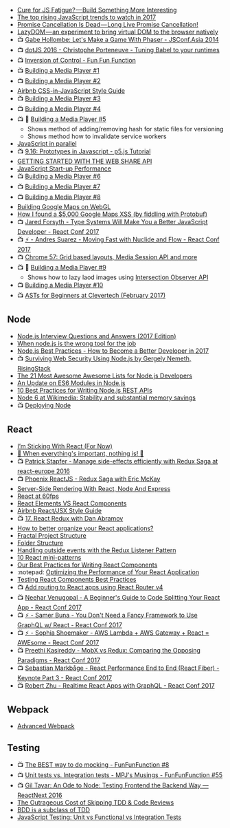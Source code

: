 

- [Cure for JS Fatigue? — Build Something More Interesting](https://hackernoon.com/cure-for-js-fatigue-build-something-more-interesting-afaf74b95682)
- [The top rising JavaScript trends to watch in 2017](https://medium.com/commit-push/the-top-rising-javascript-trends-to-watch-in-2017-86d8e87db3b3)
- [Promise Cancellation Is Dead — Long Live Promise Cancellation!](https://medium.com/@benlesh/promise-cancellation-is-dead-long-live-promise-cancellation-c6601f1f5082)
- [LazyDOM — an experiment to bring virtual DOM to the browser natively](https://medium.com/@jayphelps/lazydom-an-experiment-to-bring-virtual-dom-to-the-browser-natively-6a2f47096aca)
- :tv: [Gabe Hollombe: Let's Make a Game With Phaser - JSConf.Asia 2014](https://youtu.be/6rQROhVeIQE)
- :tv: [dotJS 2016 - Christophe Porteneuve - Tuning Babel to your runtimes](https://youtu.be/fb_1cqg8TKc)
- :tv: [Inversion of Control - Fun Fun Function](https://youtu.be/-kpEP4JeEdc)
- :tv: [Building a Media Player #1](https://youtu.be/--KA2VrPDao)
- :tv: [Building a Media Player #2](https://youtu.be/Q6iXH4obXKY)
- [Airbnb CSS-in-JavaScript Style Guide](https://github.com/airbnb/javascript/tree/master/css-in-javascript)
- :tv: [Building a Media Player #3](https://youtu.be/P95ZDIzjg0Q)
- :tv: [Building a Media Player #4](https://youtu.be/CPFE34ngysU)
- :tv: :notebook: [Building a Media Player #5](https://youtu.be/dPGfRKNEhd8)
  - Shows method of adding/removing hash for static files for versioning
  - Shows method how to invalidate service workers
- [JavaScript in parallel](http://50linesofco.de/post/2017-02-06-javascript-in-parallel-web-workers-transferables-and-sharedarraybuffer.html)
- :tv: [9.16: Prototypes in Javascript - p5.js Tutorial](https://youtu.be/hS_WqkyUah8)
- [GETTING STARTED WITH THE WEB SHARE API](https://deanhume.com/Home/BlogPost/getting-started-with-the-web-share-api)
- [JavaScript Start-up Performance](https://medium.com/dev-channel/javascript-start-up-performance-69200f43b201#.y789eeojy)
- :tv: [Building a Media Player #6](https://youtu.be/YEJBmmqXUQs)
- :tv: [Building a Media Player #7](https://youtu.be/kLlPYtQeQQ8)
- :tv: [Building a Media Player #8](https://youtu.be/dqAar3pCZBQ)
- [Building Google Maps on WebGL](https://docs.google.com/presentation/d/1-48rrT5PdUwCdTPuznmRT49nZkTJDhciZ0nLrLMOwtg/preview?slide=id.gc6f73a04f_0_0)
- [How I found a $5,000 Google Maps XSS (by fiddling with Protobuf)](https://medium.com/@marin_m/how-i-found-a-5-000-google-maps-xss-by-fiddling-with-protobuf-963ee0d9caff#.xjjv3hs3b)
- :tv: [Jared Forsyth - Type Systems Will Make You a Better JavaScript Developer - React Conf 2017](https://youtu.be/V1po0BT7kac)
- :tv: [⚡️ - Andres Suarez - Moving Fast with Nuclide and Flow - React Conf 2017](https://youtu.be/WRyk5ZVklFs)
- :tv: [Chrome 57: Grid based layouts, Media Session API and more](https://youtu.be/57Scec2XPd0)
- :tv: :notebook: [Building a Media Player #9](https://youtu.be/ncYQkOrKTaI)
  - Shows how to lazy laod images using [Intersection Observer API](https://developer.mozilla.org/en-US/docs/Web/API/Intersection_Observer_API)
- :tv: [Building a Media Player #10](https://youtu.be/grRBG6GMQNE)
- :tv: [ASTs for Beginners at Clevertech (February 2017)](https://youtu.be/CFQBHy8RCpg)

## Node
- [Node.js Interview Questions and Answers (2017 Edition)](https://blog.risingstack.com/node-js-interview-questions-and-answers-2017)
- [When node.js is the wrong tool for the job](https://medium.com/@jongleberry/when-node-js-is-the-wrong-tool-for-the-job-6d3325fac85c#.xmthr8tl0)
- [Node.js Best Practices - How to Become a Better Developer in 2017](https://blog.risingstack.com/node-js-best-practices-2017/)
- :tv: [Surviving Web Security Using Node.js by Gergely Nemeth, RisingStack](https://youtu.be/80LbyikAUqI)
- [The 21 Most Awesome Awesome Lists for Node.js Developers](https://nodesource.com/blog/the-21-most-awesome-awesome-lists-for-node-js-developerscrea)
- [An Update on ES6 Modules in Node.js](https://medium.com/@jasnell/an-update-on-es6-modules-in-node-js-42c958b890c#.lb8n588l1)
- [10 Best Practices for Writing Node.js REST APIs](https://blog.risingstack.com/10-best-practices-for-writing-node-js-rest-apis)
- [Node 6 at Wikimedia: Stability and substantial memory savings](https://blog.wikimedia.org/2017/02/17/node-6-wikimedia/)
- :tv: [Deploying Node](https://www.youtube.com/playlist?list=PLQlWzK5tU-gDyxC1JTpyC2avvJlt3hrIh)

## React
- [I’m Sticking With React (For Now)](https://hackernoon.com/im-sticking-with-react-for-now-47b792be555d)
- [🌟 When everything's important, nothing is! 🌟](https://aerotwist.com/blog/when-everything-is-important-nothing-is/)
- :tv: [Patrick Stapfer - Manage side-effects efficiently with Redux Saga at react-europe 2016](https://youtu.be/QJVdcIlqGwc)
- :tv: [Phoenix ReactJS - Redux Saga with Eric McKay](https://youtu.be/hfrnlxIZm3E)
- [Server-Side Rendering With React, Node And Express](https://www.smashingmagazine.com/2016/03/server-side-rendering-react-node-express/)
- [React at 60fps](https://medium.com/@okonetchnikov/react-at-60fps-4e36b8189a4c#.6utpst2e2)
- [React Elements VS React Components](https://medium.freecodecamp.com/react-elements-vs-react-components-fdc776705880#.vgu0hz4nf)
- [Airbnb React/JSX Style Guide](https://github.com/airbnb/javascript/blob/master/react/README.md)
- :tv: [17. React Redux with Dan Abramov](https://youtu.be/VJ38wSFbM3A)
- [How to better organize your React applications?](https://medium.com/@alexmngn/how-to-better-organize-your-react-applications-2fd3ea1920f1#.y6zl2vjv1)
- [Fractal Project Structure](https://github.com/davezuko/react-redux-starter-kit/wiki/Fractal-Project-Structure)
- [Folder Structure](https://gist.github.com/ryanflorence/daafb1e3cb8ad740b346)
- [Handling outside events with the Redux Listener Pattern](https://community.risingstack.com/handling-outside-events-with-the-redux-listener-pattern)
- [10 React mini-patterns](https://hackernoon.com/10-react-mini-patterns-c1da92f068c5#.3unfc68dy)
- [Our Best Practices for Writing React Components](https://engineering.musefind.com/our-best-practices-for-writing-react-components-dec3eb5c3fc8#.3kdbvrpaw)
- :notepad: [Optimizing the Performance of Your React Application](https://auth0.com/blog/optimizing-react/)
- [Testing React Components Best Practices](https://medium.com/selleo/testing-react-components-best-practices-2f77ac302d12#.iutut6rp2)
- :tv: [Add routing to React apps using React Router v4](https://egghead.io/courses/add-routing-to-react-apps-using-react-router-v4)
- :tv: [Neehar Venugopal - A Beginner's Guide to Code Splitting Your React App - React Conf 2017](https://youtu.be/bb6RCrDaxhw)
- :tv: [⚡️ - Samer Buna - You Don't Need a Fancy Framework to Use GraphQL w/ React - React Conf 2017](https://youtu.be/M4JqfZ-WaI0)
- :tv: [⚡️ - Sophia Shoemaker - AWS Lambda + AWS Gateway + React = AWEsome - React Conf 2017](https://youtu.be/GuItxBkpIAQ)
- :tv: [Preethi Kasireddy - MobX vs Redux: Comparing the Opposing Paradigms - React Conf 2017](https://youtu.be/76FRrbY18Bs)
- :tv: [Sebastian Markbåge - React Performance End to End (React Fiber) - Keynote Part 3 - React Conf 2017](https://youtu.be/bvFpe5j9-zQ)
- :tv: [Robert Zhu - Realtime React Apps with GraphQL - React Conf 2017](https://youtu.be/AYbVMNtO-ro)

## Webpack
- [Advanced Webpack](https://presentations.survivejs.com/advanced-webpack/)

## Testing
- :tv: [The BEST way to do mocking - FunFunFunction #8](https://youtu.be/fgqh-OZjpYY)
- :tv: [Unit tests vs. Integration tests - MPJ's Musings - FunFunFunction #55](https://youtu.be/vqAaMVoKz1c)
- :tv: [Gil Tayar: An Ode to Node: Testing Frontend the Backend Way — ReactNext 2016](https://youtu.be/hRVD78I3Fo0)
- [The Outrageous Cost of Skipping TDD & Code Reviews](https://medium.com/javascript-scene/the-outrageous-cost-of-skipping-tdd-code-reviews-57887064c412#.70k1zvhmv)
- [BDD is a subclass of TDD](https://medium.com/@_ericelliott/bdd-is-a-subclass-of-tdd-and-is-more-similar-to-atdd-acceptance-test-driven-development-where-16a2dee95116#.v5fkucaq8)
- [JavaScript Testing: Unit vs Functional vs Integration Tests](https://www.sitepoint.com/javascript-testing-unit-functional-integration/)
